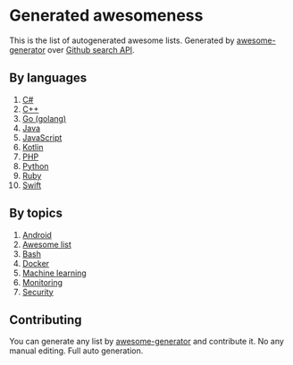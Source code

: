 # Generated awesomeness

This is the list of autogenerated awesome lists. Generated by [awesome-generator](https://github.com/orsinium/awesome-generator) over [Github search API](https://developer.github.com/v3/search/#search-repositories).


## By languages

1. [C#](languages/csharp.md)
1. [C++](languages/cpp.md)
1. [Go (golang)](languages/go.md)
1. [Java](languages/java.md)
1. [JavaScript](languages/js.md)
1. [Kotlin](languages/kotlin.md)
1. [PHP](languages/php.md)
1. [Python](languages/python.md)
1. [Ruby](languages/ruby.md)
1. [Swift](languages/swift.md)


## By topics

1. [Android](topics/android.md)
1. [Awesome list](topics/awesome-list.md)
1. [Bash](topics/bash.md)
1. [Docker](topics/docker.md)
1. [Machine learning](topics/machine-learning.md)
1. [Monitoring](topics/monitoring.md)
1. [Security](topics/security.md)


## Contributing

You can generate any list by [awesome-generator](https://github.com/orsinium/awesome-generator) and contribute it. No any manual editing. Full auto generation.
